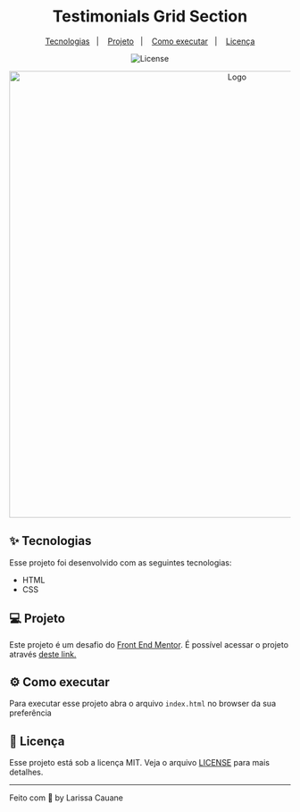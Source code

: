 <h1 align="center">Testimonials Grid Section</h1>
<p align="center">
  <a href="#-tecnologias">Tecnologias</a>&nbsp;&nbsp;&nbsp;|&nbsp;&nbsp;&nbsp;
  <a href="#-projeto">Projeto</a>&nbsp;&nbsp;&nbsp;|&nbsp;&nbsp;&nbsp;
  <a href="#-como-executar">Como executar</a>&nbsp;&nbsp;&nbsp;|&nbsp;&nbsp;&nbsp;
 <a href="#-licença">Licença</a>
</p>

<p align="center">
  <img alt="License" src="https://img.shields.io/static/v1?label=license&message=MIT&color=7541c8&labelColor=000000">
</p>

<p align="center">
    <img src="https://res.cloudinary.com/dz209s6jk/image/upload/q_auto:good,w_900/Challenges/uctyehbyqpp90valvmwn.jpg" alt="Logo" width="800">
</p>

## ✨ Tecnologias
Esse projeto foi desenvolvido com as seguintes tecnologias:
- HTML
- CSS

## 💻 Projeto
Este projeto é um desafio do <a href="https://www.frontendmentor.io/challenges/testimonials-grid-section-Nnw6J7Un7">Front End Mentor</a>. É possível acessar o projeto através <a href="https://vibrant-booth-eeeeda.netlify.app/">deste link.</a> 


## ⚙ Como executar
Para executar esse projeto abra o arquivo `index.html` no browser da sua preferência 

## 📃 Licença
Esse projeto está sob a licença MIT. Veja o arquivo [LICENSE](LICENSE.md) para mais detalhes.

---

Feito com 🧡 by Larissa Cauane 

